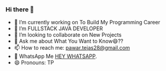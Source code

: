 ### Hi there 👋

- 🔭 I’m currently working on To Build My Programming Career 
- 🌱 I’m FULLSTACK JAVA DEVELOPER
- 👯 I’m looking to collaborate on New Projects
- 💬 Ask me about What You Want to Know😄??
- 📫 How to reach me: pawar.tejas28@gmail.com 
- 📲 WhatsApp Me [HEY WHATSAPP](http://wa.me/918379974271).
- 😄 Pronouns: TP


